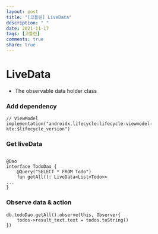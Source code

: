```yaml
---
layout: post
title: "[코틀린] LiveData"
description: " "
date: 2021-11-17
tags: [코틀린]
comments: true
share: true
---
```



<h1>LiveData</h1>

+ The observable data holder class



<h3>Add dependency</h3>

`````ko
// ViewModel
implementation("androidx.lifecycle:lifecycle-viewmodel-ktx:$lifecycle_version")
`````





<h3>Get liveData</h3>

`````ko

@Dao
interface TodoDao {
    @Query("SELECT * FROM Todo")
    fun getAll(): LiveData<List<Todo>>
...
}
`````

 



<h3>Observe data & action</h3>

`````ko
db.todoDao.getAll().observe(this, Observer{
	todos->result_text.text = todos.toString()
})

`````

